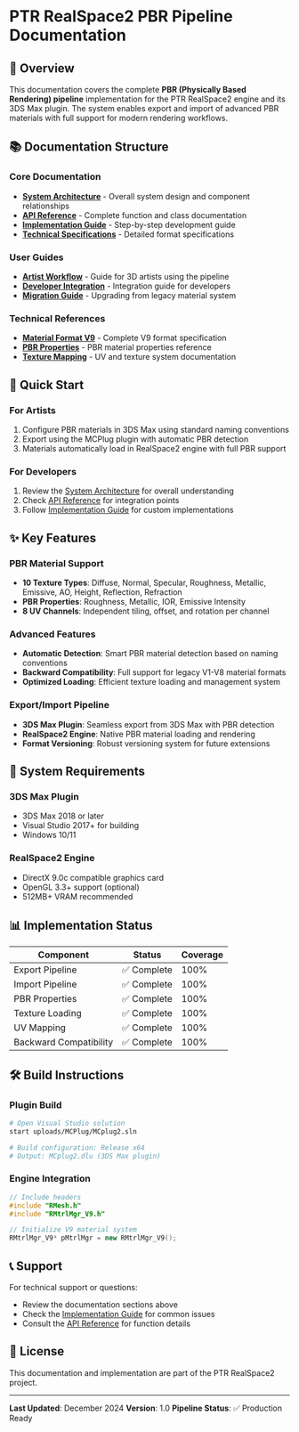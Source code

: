 # PTR RealSpace2 PBR Pipeline Documentation

## 🎯 Overview

This documentation covers the complete **PBR (Physically Based Rendering) pipeline** implementation for the PTR RealSpace2 engine and its 3DS Max plugin. The system enables export and import of advanced PBR materials with full support for modern rendering workflows.

## 📚 Documentation Structure

### Core Documentation
- **[System Architecture](./architecture.md)** - Overall system design and component relationships
- **[API Reference](./api-reference.md)** - Complete function and class documentation
- **[Implementation Guide](./implementation-guide.md)** - Step-by-step development guide
- **[Technical Specifications](./technical-specs.md)** - Detailed format specifications

### User Guides
- **[Artist Workflow](./artist-workflow.md)** - Guide for 3D artists using the pipeline
- **[Developer Integration](./developer-integration.md)** - Integration guide for developers
- **[Migration Guide](./migration-guide.md)** - Upgrading from legacy material system

### Technical References
- **[Material Format V9](./material-format-v9.md)** - Complete V9 format specification
- **[PBR Properties](./pbr-properties.md)** - PBR material properties reference
- **[Texture Mapping](./texture-mapping.md)** - UV and texture system documentation

## 🚀 Quick Start

### For Artists
1. Configure PBR materials in 3DS Max using standard naming conventions
2. Export using the MCPlug plugin with automatic PBR detection
3. Materials automatically load in RealSpace2 engine with full PBR support

### For Developers
1. Review the [System Architecture](./architecture.md) for overall understanding
2. Check [API Reference](./api-reference.md) for integration points
3. Follow [Implementation Guide](./implementation-guide.md) for custom implementations

## ✨ Key Features

### PBR Material Support
- **10 Texture Types**: Diffuse, Normal, Specular, Roughness, Metallic, Emissive, AO, Height, Reflection, Refraction
- **PBR Properties**: Roughness, Metallic, IOR, Emissive Intensity
- **8 UV Channels**: Independent tiling, offset, and rotation per channel

### Advanced Features
- **Automatic Detection**: Smart PBR material detection based on naming conventions
- **Backward Compatibility**: Full support for legacy V1-V8 material formats
- **Optimized Loading**: Efficient texture loading and management system

### Export/Import Pipeline
- **3DS Max Plugin**: Seamless export from 3DS Max with PBR detection
- **RealSpace2 Engine**: Native PBR material loading and rendering
- **Format Versioning**: Robust versioning system for future extensions

## 🔧 System Requirements

### 3DS Max Plugin
- 3DS Max 2018 or later
- Visual Studio 2017+ for building
- Windows 10/11

### RealSpace2 Engine
- DirectX 9.0c compatible graphics card
- OpenGL 3.3+ support (optional)
- 512MB+ VRAM recommended

## 📊 Implementation Status

| Component | Status | Coverage |
|-----------|--------|----------|
| Export Pipeline | ✅ Complete | 100% |
| Import Pipeline | ✅ Complete | 100% |
| PBR Properties | ✅ Complete | 100% |
| Texture Loading | ✅ Complete | 100% |
| UV Mapping | ✅ Complete | 100% |
| Backward Compatibility | ✅ Complete | 100% |

## 🛠️ Build Instructions

### Plugin Build
```bash
# Open Visual Studio solution
start uploads/MCPlug/MCplug2.sln

# Build configuration: Release x64
# Output: MCplug2.dlu (3DS Max plugin)
```

### Engine Integration
```cpp
// Include headers
#include "RMesh.h"
#include "RMtrlMgr_V9.h"

// Initialize V9 material system
RMtrlMgr_V9* pMtrlMgr = new RMtrlMgr_V9();
```

## 📞 Support

For technical support or questions:
- Review the documentation sections above
- Check the [Implementation Guide](./implementation-guide.md) for common issues
- Consult the [API Reference](./api-reference.md) for function details

## 📄 License

This documentation and implementation are part of the PTR RealSpace2 project.

---

**Last Updated**: December 2024
**Version**: 1.0
**Pipeline Status**: ✅ Production Ready
